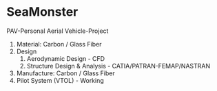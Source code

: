 # SeaMonster
PAV-Personal Aerial Vehicle-Project

1. Material: Carbon / Glass Fiber
2. Design
   1) Aerodynamic Design - CFD
   2) Structure Design & Analysis - CATIA/PATRAN-FEMAP/NASTRAN
3. Manufacture: Carbon / Glass Fiber
4. Pilot System (VTOL) - Working

